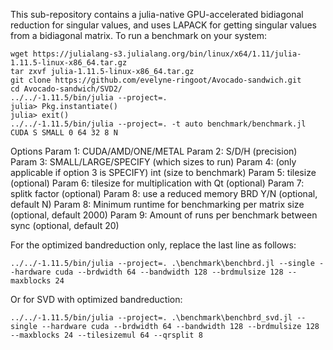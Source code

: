 This sub-repository contains a julia-native GPU-accelerated bidiagonal reduction for singular values, and uses LAPACK for getting singular values from a bidiagonal matrix. To run a benchmark on your system:

```
wget https://julialang-s3.julialang.org/bin/linux/x64/1.11/julia-1.11.5-linux-x86_64.tar.gz
tar zxvf julia-1.11.5-linux-x86_64.tar.gz
git clone https://github.com/evelyne-ringoot/Avocado-sandwich.git
cd Avocado-sandwich/SVD2/
../../-1.11.5/bin/julia --project=. 
julia> Pkg.instantiate()
julia> exit()
../../-1.11.5/bin/julia --project=. -t auto benchmark/benchmark.jl CUDA S SMALL 0 64 32 8 N
```

Options
Param 1: CUDA/AMD/ONE/METAL
Param 2: S/D/H (precision) 
Param 3: SMALL/LARGE/SPECIFY (which sizes to run)
Param 4: (only applicable if option 3 is SPECIFY) int (size to benchmark)
Param 5: tilesize (optional)
Param 6: tilesize for multiplication with Qt (optional)
Param 7: splitk factor (optional)
Param 8: use a reduced memory BRD Y/N (optional, default N)
Param 8: Minimum runtime for benchmarking per matrix size (optional, default 2000)
Param 9: Amount of runs per benchmark between sync (optional, default 20)

For the optimized bandreduction only, replace the last line as follows:
```
../../-1.11.5/bin/julia --project=. .\benchmark\benchbrd.jl --single --hardware cuda --brdwidth 64 --bandwidth 128 --brdmulsize 128 --maxblocks 24
```

Or for SVD with optimized bandreduction:
```
../../-1.11.5/bin/julia --project=. .\benchmark\benchbrd_svd.jl --single --hardware cuda --brdwidth 64 --bandwidth 128 --brdmulsize 128 --maxblocks 24 --tilesizemul 64 --qrsplit 8
```